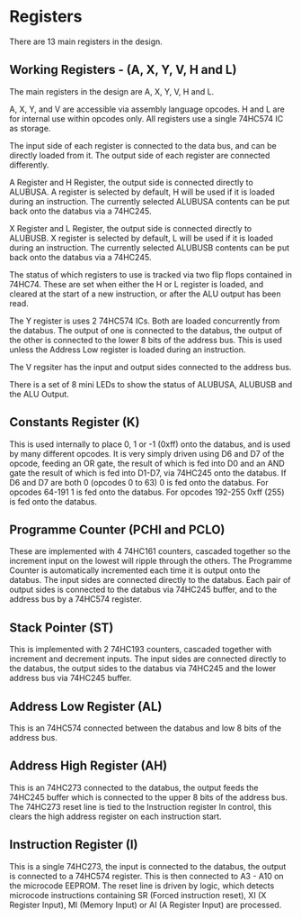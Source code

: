 # Registers

There are 13 main registers in the design.

## Working Registers - (A, X, Y, V, H and L)

The main registers in the design are A, X, Y, V, H and L.

A, X, Y, and V are accessible via assembly language opcodes. H and L are for internal use within opcodes only. All registers use a single 74HC574 IC as storage.

The input side of each register is connected to the data bus, and can be directly loaded from it. The output side of each register are connected differently.

A Register and H Register, the output side is connected directly to ALUBUSA. A register is selected by default, H will be used if it is loaded during an instruction.
The currently selected ALUBUSA contents can be put back onto the databus via a 74HC245.

X Register and L Register, the output side is connected directly to ALUBUSB. X register is selected by default, L will be used if it is loaded during an instruction.
The currently selected ALUBUSB contents can be put back onto the databus via a 74HC245.

The status of which registers to use is tracked via two flip flops contained in 74HC74. These are set when either the H or L register is loaded, and cleared at the start of a new instruction, or after the ALU output has been read.

The Y register is uses 2 74HC574 ICs. Both are loaded concurrently from the databus. The output of one is connected to the databus, the output of the other is connected to the lower 8 bits of the address bus. This is used unless the Address Low register is loaded during an instruction.

The V regsiter has the input and output sides connected to the address bus.

There is a set of 8 mini LEDs to show the status of ALUBUSA, ALUBUSB and the ALU Output.

## Constants Register (K)

This is used internally to place 0, 1 or -1 (0xff) onto the databus, and is used by many different opcodes. It is very simply driven using D6 and D7 of the opcode, feeding an OR gate, the result of which is fed into D0 and an AND gate the result of which is fed into D1-D7, via 74HC245 onto the databus. If D6 and D7 are both 0 (opcodes 0 to 63) 0 is fed onto the databus. For opcodes 64-191 1 is fed onto the databus. For opcodes 192-255 0xff (255) is fed onto the databus.

## Programme Counter (PCHI and PCLO)

These are implemented with 4 74HC161 counters, cascaded together so the increment input on the lowest will ripple through the others. The Programme Counter is automatically incremented each time it is output onto the databus. The input sides are connected directly to the databus. Each pair of output sides is connected to the databus via 74HC245 buffer, and to the address bus by a 74HC574 register.

## Stack Pointer (ST)

This is implemented with 2 74HC193 counters, cascaded together with increment and decrement inputs. The input sides are connected directly to the databus, the output sides to the databus via 74HC245 and the lower address bus via 74HC245 buffer.

## Address Low Register (AL)

This is an 74HC574 connected between the databus and low 8 bits of the address bus.

## Address High Register (AH)

This is an 74HC273 connected to the databus, the output feeds the 74HC245 buffer which is connected to the upper 8 bits of the address bus. The 74HC273 reset line is tied to the Instruction register In control, this clears the high address register on each instruction start.

## Instruction Register (I)

This is a single 74HC273, the input is connected to the databus, the output is connected to a 74HC574 register. This is then connected to A3 - A10 on the microcode EEPROM. The reset line is driven by logic, which detects microcode instructions containing SR (Forced instruction reset), XI (X Register Input), MI (Memory Input) or AI (A Register Input) are processed.


